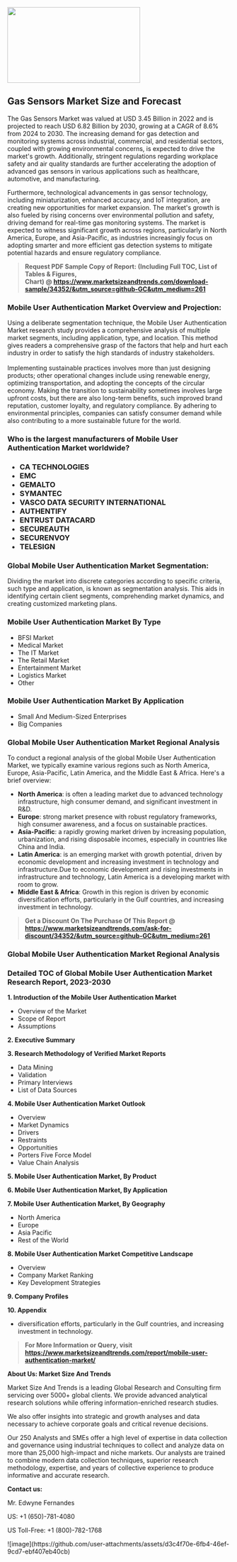 <p><img class="alignnone size-medium wp-image-20088" src="https://ffe5etoiles.com/wp-content/uploads/2024/12/MST1-300x171.png" alt="" width="300" height="171" /></p><h2>Gas Sensors Market Size and Forecast</h2><p>The Gas Sensors Market was valued at USD 3.45 Billion in 2022 and is projected to reach USD 6.82 Billion by 2030, growing at a CAGR of 8.6% from 2024 to 2030. The increasing demand for gas detection and monitoring systems across industrial, commercial, and residential sectors, coupled with growing environmental concerns, is expected to drive the market's growth. Additionally, stringent regulations regarding workplace safety and air quality standards are further accelerating the adoption of advanced gas sensors in various applications such as healthcare, automotive, and manufacturing.</p><p>Furthermore, technological advancements in gas sensor technology, including miniaturization, enhanced accuracy, and IoT integration, are creating new opportunities for market expansion. The market's growth is also fueled by rising concerns over environmental pollution and safety, driving demand for real-time gas monitoring systems. The market is expected to witness significant growth across regions, particularly in North America, Europe, and Asia-Pacific, as industries increasingly focus on adopting smarter and more efficient gas detection systems to mitigate potential hazards and ensure regulatory compliance.</p></p><blockquote id="" class=""><strong>Request PDF Sample Copy of Report: (Including Full TOC, List of Tables &amp; Figures, Chart)&nbsp;@&nbsp;<strong><a href="https://www.marketsizeandtrends.com/download-sample/34352/&utm_source=github-GC&utm_medium=261" target="_blank">https://www.marketsizeandtrends.com/download-sample/34352/&utm_source=github-GC&utm_medium=261</a></strong></strong></blockquote><h3 id="" class="">Mobile User Authentication Market&nbsp;Overview and Projection:</h3><p id="" class="">Using a deliberate segmentation technique, the Mobile User Authentication Market research study provides a comprehensive analysis of multiple market segments, including application, type, and location. This method gives readers a comprehensive grasp of the factors that help and hurt each industry in order to satisfy the high standards of industry stakeholders. <br /> <br />Implementing sustainable practices involves more than just designing products; other operational changes include using renewable energy, optimizing transportation, and adopting the concepts of the circular economy. Making the transition to sustainability sometimes involves large upfront costs, but there are also long-term benefits, such improved brand reputation, customer loyalty, and regulatory compliance. By adhering to environmental principles, companies can satisfy consumer demand while also contributing to a more sustainable future for the world.</p><h3 id="" class="">Who is the largest manufacturers of&nbsp;Mobile User Authentication Market worldwide?</h3><h3 class=""><p><ul><li>CA TECHNOLOGIES </li><li> EMC </li><li> GEMALTO </li><li> SYMANTEC </li><li> VASCO DATA SECURITY INTERNATIONAL </li><li> AUTHENTIFY </li><li> ENTRUST DATACARD </li><li> SECUREAUTH </li><li> SECURENVOY </li><li> TELESIGN</li></ul></p></h3><h3 id="" class="">Global&nbsp;Mobile User Authentication Market Segmentation:</h3><p id="" class="">Dividing the market into discrete categories according to specific criteria, such type and application, is known as segmentation analysis. This aids in identifying certain client segments, comprehending market dynamics, and creating customized marketing plans.</p><h3 id="" class="">Mobile User Authentication Market&nbsp;By Type</h3><p><p><ul><li>BFSI Market </li><li> Medical Market </li><li> The IT Market </li><li> The Retail Market </li><li> Entertainment Market </li><li> Logistics Market </li><li> Other</p></li></ul></p></p><h3 id="" class="">Mobile User Authentication Market&nbsp;By Application</h3><p class=""><p><ul><li>Small And Medium-Sized Enterprises </li><li> Big Companies</li></ul></p></p><h3 id="" class="">Global Mobile User Authentication Market Regional Analysis</h3><p id="" class="">To conduct a regional analysis of the global Mobile User Authentication Market, we typically examine various regions such as North America, Europe, Asia-Pacific, Latin America, and the Middle East &amp; Africa. Here's a brief overview:</p><ul><li><strong>North America</strong>: is often a leading market due to advanced technology infrastructure, high consumer demand, and significant investment in R&amp;D.</li><li><strong>Europe</strong>: strong market presence with robust regulatory frameworks, high consumer awareness, and a focus on sustainable practices.</li><li><strong>Asia-Pacific</strong>: a rapidly growing market driven by increasing population, urbanization, and rising disposable incomes, especially in countries like China and India.</li><li><strong>Latin America</strong>: is an emerging market with growth potential, driven by economic development and increasing investment in technology and infrastructure.Due to economic development and rising investments in infrastructure and technology, Latin America is a developing market with room to grow.</li><li><strong>Middle East &amp; Africa</strong>: Growth in this region is driven by economic diversification efforts, particularly in the Gulf countries, and increasing investment in technology.</li></ul><blockquote id="" class=""><strong>Get a Discount On The Purchase Of This Report @ <strong><a href="https://www.marketsizeandtrends.com/ask-for-discount/34352/&utm_source=github-GC&utm_medium=261" target="_blank">https://www.marketsizeandtrends.com/ask-for-discount/34352/&utm_source=github-GC&utm_medium=261</a></strong></strong></blockquote><h3 id="" class="">Global Mobile User Authentication Market Regional Analysis</h3><h3 id="" class="">Detailed TOC of Global Mobile User Authentication Market Research Report, 2023-2030</h3><p id="" class=""><strong>1. Introduction of the Mobile User Authentication Market</strong></p><ul><li>Overview of the Market</li><li>Scope of Report</li><li>Assumptions</li></ul><p id="" class=""><strong>2. Executive Summary</strong></p><p id="" class=""><strong>3. Research Methodology of Verified Market Reports</strong></p><ul><li>Data Mining</li><li>Validation</li><li>Primary Interviews</li><li>List of Data Sources</li></ul><p id="" class=""><strong>4. Mobile User Authentication Market Outlook</strong></p><ul><li>Overview</li><li>Market Dynamics</li><li>Drivers</li><li>Restraints</li><li>Opportunities</li><li>Porters Five Force Model</li><li>Value Chain Analysis</li></ul><p id="" class=""><strong>5. Mobile User Authentication Market, By Product</strong></p><p id="" class=""><strong>6. Mobile User Authentication Market, By Application</strong></p><p id="" class=""><strong>7. Mobile User Authentication Market, By Geography</strong></p><ul><li>North America</li><li>Europe</li><li>Asia Pacific</li><li>Rest of the World</li></ul><p id="" class=""><strong>8. Mobile User Authentication Market Competitive Landscape</strong></p><ul><li>Overview</li><li>Company Market Ranking</li><li>Key Development Strategies</li></ul><p id="" class=""><strong>9. Company Profiles</strong></p><p id="" class=""><strong>10. Appendix</strong></p><ul><li>diversification efforts, particularly in the Gulf countries, and increasing investment in technology.</li></ul><blockquote id="" class=""><strong>For More Information or Query, visit <strong><strong><a href="https://www.marketsizeandtrends.com/report/mobile-user-authentication-market/" target="_blank">https://www.marketsizeandtrends.com/report/mobile-user-authentication-market/</a></strong></strong></strong></blockquote><p id="" class=""><strong>About Us: Market Size And Trends</strong></p><p id="" class="">Market Size And Trends is a leading Global Research and Consulting firm servicing over 5000+ global clients. We provide advanced analytical research solutions while offering information-enriched research studies.</p><p id="" class="">We also offer insights into strategic and growth analyses and data necessary to achieve corporate goals and critical revenue decisions.</p><p id="" class="">Our 250 Analysts and SMEs offer a high level of expertise in data collection and governance using industrial techniques to collect and analyze data on more than 25,000 high-impact and niche markets. Our analysts are trained to combine modern data collection techniques, superior research methodology, expertise, and years of collective experience to produce informative and accurate research.</p><p id="" class=""><strong>Contact us:</strong></p><p id="" class="">Mr. Edwyne Fernandes</p><p id="" class="">US: +1 (650)-781-4080</p><p id="" class="">US Toll-Free: +1 (800)-782-1768</p>
![image](https://github.com/user-attachments/assets/d3c4f70e-6fb4-46ef-9cd7-ebf407eb40cb)
